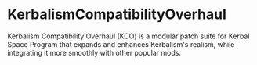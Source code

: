 # KerbalismCompatibilityOverhaul
Kerbalism Compatibility Overhaul (KCO) is a modular patch suite for Kerbal Space Program that expands and enhances Kerbalism's realism, while integrating it more smoothly with other popular mods.
